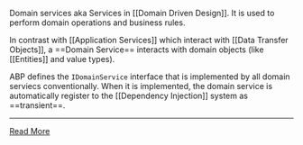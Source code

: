 Domain services aka Services in [[Domain Driven Design]]. It is used to perform domain operations and business rules.

In contrast with [[Application Services]] which interact with [[Data Transfer Objects]], a ==Domain Service== interacts with domain objects (like [[Entities]] and value types).

ABP defines the `IDomainService` interface that is implemented by all domain serviecs conventionally. 
When it is implemented, the domain service is automatically register to the [[Dependency Injection]] system as ==transient==.

---

[Read More](https://aspnetboilerplate.com/Pages/Documents/Domain-Services#how-do-we-force-to-use-of-the-domain-service-)